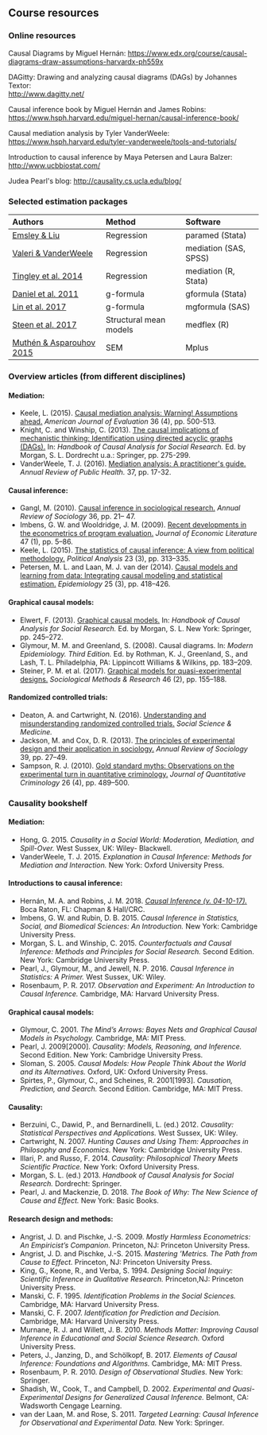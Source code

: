 
## Course resources

### Online resources
Causal Diagrams by Miguel Hernán: <https://www.edx.org/course/causal-diagrams-draw-assumptions-harvardx-ph559x>

DAGitty: Drawing and analyzing causal diagrams (DAGs) by Johannes Textor:  
<http://www.dagitty.net/>

Causal inference book by Miguel Hernán and James Robins:  
<https://www.hsph.harvard.edu/miguel-hernan/causal-inference-book/>

Causal mediation analysis by Tyler VanderWeele:  
<https://www.hsph.harvard.edu/tyler-vanderweele/tools-and-tutorials/>

Introduction to causal inference by Maya Petersen and Laura Balzer:  
<http://www.ucbbiostat.com/>

Judea Pearl's blog: <http://causality.cs.ucla.edu/blog/>

### Selected estimation packages

|      Authors    |    Method    |      Software    |
|:-------------------|:-------------|:----------------
|   [Emsley & Liu](https://econpapers.repec.org/software/bocbocode/s457581.htm)  | Regression | paramed (Stata) |
|   [Valeri & VanderWeele](http://dx.doi.org/10.1037/a0031034)| Regression | mediation (SAS, SPSS) |
|   [Tingley et al. 2014](https://www.jstatsoft.org/article/view/v059i05)| Regression | mediation (R, Stata) |
|   [Daniel et al. 2011](https://www.stata-journal.com/article.html?article=st0238)| g-formula | gformula (Stata) |
|   [Lin et al. 2017](https://doi.org/10.1097/EDE.0000000000000609)| g-formula | mgformula (SAS) |
|   [Steen et al. 2017](https://doi.org/10.18637/jss.v076.i11)| Structural mean models | medflex (R) |
|   [Muthén & Asparouhov 2015](https://doi.org/10.1080/10705511.2014.935843)| SEM | Mplus |

### Overview articles (from different disciplines)

#### Mediation:
* Keele, L. (2015). [Causal mediation analysis: Warning! Assumptions ahead.](https://doi.org/10.1177/1098214015594689) *American Journal of Evaluation* 36 (4), pp. 500-513.
* Knight, C. and Winship, C. (2013). [The causal implications of mechanistic thinking: Identification using directed acyclic graphs (DAGs).](https://doi.org/10.1007/978-94-007-6094-3_14) In: *Handbook of Causal Analysis for Social Research.* Ed. by Morgan, S. L. Dordrecht u.a.: Springer, pp. 275-299.
* VanderWeele, T. J. (2016). [Mediation analysis: A practitioner's guide.](https://doi.org/10.1146/annurev-publhealth-032315-021402) *Annual Review of Public Health.* 37, pp. 17-32.

#### Causal inference:
* Gangl, M. (2010). [Causal inference in sociological research.](https://doi.org/10.1146/annurev.soc.012809.102702) *Annual Review of Sociology* 36, pp. 21– 47.
* Imbens, G. W. and Wooldridge, J. M. (2009). [Recent developments in the econometrics of program evaluation.](https://doi.org/10.1257/jel.47.1.5) *Journal of Economic Literature* 47 (1), pp. 5–86.
* Keele, L. (2015). [The statistics of causal inference: A view from political methodology.](https://doi.org/10.1093/pan/mpv007) *Political Analysis* 23 (3), pp. 313–335.
* Petersen, M. L. and Laan, M. J. van der (2014). [Causal models and learning from data: Integrating causal modeling and statistical estimation.](https://doi.org/10.1097/EDE.0000000000000078) *Epidemiology* 25 (3), pp. 418–426.

#### Graphical causal models:
* Elwert, F. (2013). [Graphical causal models.](https://doi.org/10.1007/978-94-007-6094-3_13) In: *Handbook of Causal Analysis for Social Research.* Ed. by Morgan, S. L. New York: Springer, pp. 245–272.
* Glymour, M. M. and Greenland, S. (2008). Causal diagrams. In: *Modern Epidemiology. Third Edition.* Ed. by Rothman, K. J., Greenland, S., and Lash, T. L. Philadelphia, PA: Lippincott Williams & Wilkins, pp. 183–209.
* Steiner, P. M. et al. (2017). [Graphical models for quasi-experimental designs.](https://doi.org/10.1177/0049124115582272) *Sociological Methods & Research* 46 (2), pp. 155–188. 

#### Randomized controlled trials:
* Deaton, A. and Cartwright, N. (2016). [Understanding and misunderstanding randomized controlled trials.](https://doi.org/10.1016/j.socscimed.2017.12.005) *Social Science & Medicine.*
* Jackson, M. and Cox, D. R. (2013). [The principles of experimental design and their application in sociology.](https://doi.org/10.1146/annurev-soc-071811-145443) *Annual Review of Sociology* 39, pp. 27–49.
* Sampson, R. J. (2010). [Gold standard myths: Observations on the experimental turn in quantitative criminology.](https://link.springer.com/article/10.1007%2Fs10940-010-9117-3) *Journal of Quantitative Criminology* 26 (4), pp. 489–500.

### Causality bookshelf

#### Mediation:
* Hong, G. 2015. *Causality in a Social World: Moderation, Mediation, and Spill-Over.* West Sussex, UK: Wiley- Blackwell.
* VanderWeele, T. J. 2015. *Explanation in Causal Inference: Methods for Mediation and Interaction.* New York: Oxford University Press.


#### Introductions to causal inference:
* Hernán, M. A. and Robins, J. M. 2018. [*Causal Inference (v. 04-10-17).*]( http://www.hsph.harvard.edu/miguel-hernan/causal-inference-book/) Boca Raton, FL: Chapman & Hall/CRC.
* Imbens, G. W. and Rubin, D. B. 2015. *Causal Inference in Statistics, Social, and Biomedical Sciences: An Introduction.* New York: Cambridge University Press.
* Morgan, S. L. and Winship, C. 2015. *Counterfactuals and Causal Inference: Methods and Principles for Social Research.* Second Edition. New York: Cambridge University Press.
* Pearl, J., Glymour, M., and Jewell, N. P. 2016. *Causal Inference in Statistics: A Primer.* West Sussex, UK: Wiley.
* Rosenbaum, P. R. 2017. *Observation and Experiment: An Introduction to Causal Inference.* Cambridge, MA: Harvard University Press.


#### Graphical causal models:
* Glymour, C. 2001. *The Mind’s Arrows: Bayes Nets and Graphical Causal Models in Psychology.* Cambridge, MA: MIT Press.
* Pearl, J. 2009[2000]. *Causality: Models, Reasoning, and Inference.* Second Edition. New York: Cambridge University Press.
* Sloman, S. 2005. *Causal Models: How People Think About the World and its Alternatives.* Oxford, UK: Oxford University Press.
* Spirtes, P., Glymour, C., and Scheines, R. 2001[1993]. *Causation, Prediction, and Search.* Second Edition. Cambridge, MA: MIT Press.

#### Causality:
* Berzuini, C., Dawid, P., and Bernardinelli, L. (ed.) 2012. *Causality: Statistical Perspectives and Applications.* West Sussex, UK: Wiley.
* Cartwright, N. 2007. *Hunting Causes and Using Them: Approaches in Philosophy and Economics.*  New York: Cambridge University Press.
* Illari, P. and Russo, F. 2014. *Causality: Philosophical Theory Meets Scientific Practice.* New York: Oxford University Press. 
* Morgan, S. L. (ed.) 2013. *Handbook of Causal Analysis for Social Research.* Dordrecht: Springer.
* Pearl, J. and Mackenzie, D. 2018. *The Book of Why: The New Science of Cause and Effect.* New York: Basic Books.


#### Research design and methods:
* Angrist, J. D. and Pischke, J.-S. 2009. *Mostly Harmless Econometrics: An Empiricist’s Companion.* Princeton, NJ: Princeton University Press.
* Angrist, J. D. and Pischke, J.-S. 2015. *Mastering ’Metrics. The Path from Cause to Effect.* Princeton, NJ: Princeton University Press.
* King, G., Keone, R., and Verba, S. 1994. *Designing Social Inquiry: Scientific Inference in Qualitative Research.* Princeton,NJ: Princeton University Press.
* Manski, C. F. 1995. *Identification Problems in the Social Sciences.* Cambridge, MA: Harvard University Press.
* Manski, C. F. 2007. *Identification for Prediction and Decision.* Cambridge, MA: Harvard University Press.
* Murnane, R. J. and Willett, J. B. 2010. *Methods Matter: Improving Causal Inference in Educational and Social Science Research.* Oxford University Press.
* Peters, J., Janzing, D., and Schölkopf, B. 2017. *Elements of Causal Inference: Foundations and Algorithms.* Cambridge, MA: MIT Press.
* Rosenbaum, P. R. 2010. *Design of Observational Studies.* New York: Springer.
* Shadish, W., Cook, T., and Campbell, D. 2002. *Experimental and Quasi-Experimental Designs for Generalized Causal Inference.* Belmont, CA: Wadsworth Cengage Learning.
* van der Laan, M. and Rose, S. 2011. *Targeted Learning: Causal Inference for Observational and Experimental Data.* New York: Springer.
